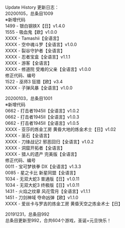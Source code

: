 Update History 更新日志：  
20200105，总条目1009  
※新增代码  
1499 - 银白钢铁X【日】v1.4.0   
1555 - 吸血鬼【欧】v1.0.0  
XXXX - Tamashii【全语言】  
XXXX - 空中魂斗罗【全语言】v1.0.0  
XXXX - 裂谷守护者【全语言】  
XXXX - 忍者宝盒【全语言】v1.1.1  
XXXX - 游客【全语言】  
XXXX - 修道院 受难的父亲【全语言】v1.0.0  
修正代码、编号  
1522 - 巫师3 狂猎【欧】v3.4  
XXXX - 子弹风暴【全语言】v1.0.0  

20200103，总条目1001  
※新增代码  
0662 - 打击者1945II【全语言】v1.0.2  
0662 - 打击者1945II【全语言】v1.0.3  
0662 - 打击者1945II【全语言】v1.0.5  
XXXX - 亚莎的炼金工房 黄昏大地的炼金术士【日】v1.02  
XXXX - 圣石【全语言】  
XXXX - 刀锋战记2 邪恶回归【全语言】v1.0.2  
XXXX - 洞窟开拓者【全语言】  
XXXX - 猎人的遗产 完美版【全语言】  
修正代码、编号  
0011 - 宝可梦铁拳 DX【全语言】v1.3.3  
0085 - 星之卡比 新星同盟【全语言】  
1034 - 无双大蛇3 普通版【日】v1.0.11  
1034 - 无双大蛇3 终极版【日】v1.0.11  
1431 - 火焰之纹章 风花雪月【全语言】v1.1.1  
1451 - 刀剑神域 夺命凶弹【欧】v1.1.0  
XXXX - 爱丝卡与罗吉的炼金工房 黄昏天空之炼金术士【日】  
  
20191231，总条目992  
总条目更新至992，合共604个游戏，圣诞+元旦快乐！
